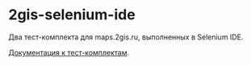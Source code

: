 # 2gis-selenium-ide
Два тест-комплекта для maps.2gis.ru, выполненных в Selenium IDE.

[Документация к тест-комплектам](https://github.com/NickVolynkin/2gis-automated-testing/wiki).
